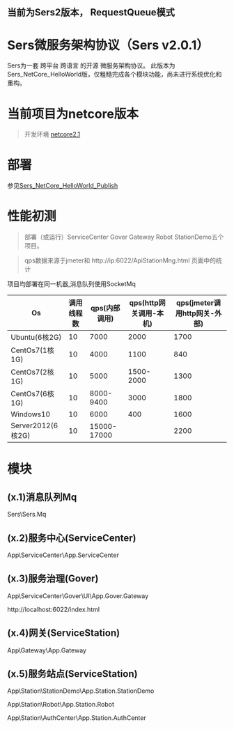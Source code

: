 
当前为Sers2版本， RequestQueue模式
--------------------------------------------


# Sers微服务架构协议（Sers v2.0.1）
Sers为一套 跨平台 跨语言 的开源 微服务架构协议。
此版本为Sers_NetCore_HelloWorld版，仅粗糙完成各个模块功能，尚未进行系统优化和重构。

# 当前项目为netcore版本
>开发环境 [netcore2.1](https://dotnet.microsoft.com/download/dotnet-core/2.1) 


# 部署
参见[Sers_NetCore_HelloWorld_Publish](https://github.com/sersms/Sers_NetCore_HelloWorld_Publish/tree/master/Sers/Latest)


# 性能初测
>部署（或运行）ServiceCenter Gover Gateway Robot StationDemo五个项目。

>qps数据来源于jmeter和 http://ip:6022/ApiStationMng.html 页面中的统计


项目均部署在同一机器,消息队列使用SocketMq
   
| Os  | 调用线程数 | qps(内部调用)  | qps(http网关调用-本机)  |qps(jmeter调用http网关-外部)  |
| ------------ | ------------ | ------------ | ------------ |------------ |
|  Ubuntu(6核2G) | 10 | 7000  | 2000 | 1700 |
|  CentOs7(1核1G) | 10 | 4000  | 1100 | 840 |
|  CentOs7(2核1G) | 10 | 5000  | 1500-2000 | 1300|
|  CentOs7(6核1G) | 10 | 8000-9400  | 3000 | 1800 |
| Windows10| 10 | 6000 | 400| 1600 |
| Server2012(6核2G)| 10 | 15000-17000 |  | 2200 |



# 模块

## (x.1)消息队列Mq
 Sers\Sers.Mq


## (x.2)服务中心(ServiceCenter)
  App\ServiceCenter\App.ServiceCenter


## (x.3)服务治理(Gover)
  App\ServiceCenter\Gover\UI\App.Gover.Gateway
  
  http://localhost:6022/index.html



  
## (x.4)网关(ServiceStation)
  App\Gateway\App.Gateway




## (x.5)服务站点(ServiceStation)
  App\Station\StationDemo\App.Station.StationDemo
  
  App\Station\Robot\App.Station.Robot
  
  App\Station\AuthCenter\App.Station.AuthCenter










